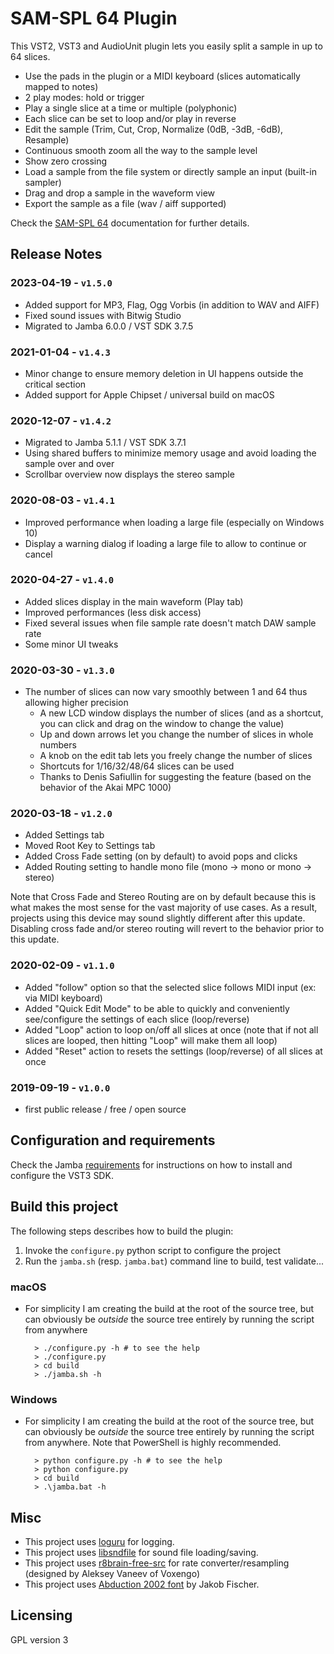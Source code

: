 SAM-SPL 64 Plugin
=================
This VST2, VST3 and AudioUnit plugin lets you easily split a sample in up to 64 slices.

* Use the pads in the plugin or a MIDI keyboard (slices automatically mapped to notes)
* 2 play modes: hold or trigger
* Play a single slice at a time or multiple (polyphonic)
* Each slice can be set to loop and/or play in reverse
* Edit the sample (Trim, Cut, Crop, Normalize (0dB, -3dB, -6dB), Resample)
* Continuous smooth zoom all the way to the sample level
* Show zero crossing
* Load a sample from the file system or directly sample an input (built-in sampler)
* Drag and drop a sample in the waveform view
* Export the sample as a file (wav / aiff supported)

Check the [SAM-SPL 64](https://pongasoft.com/vst/SAM-SPL64.html) documentation for further details.

Release Notes
-------------
### 2023-04-19 - `v1.5.0`
* Added support for MP3, Flag, Ogg Vorbis (in addition to WAV and AIFF)
* Fixed sound issues with Bitwig Studio
* Migrated to Jamba 6.0.0 / VST SDK 3.7.5

### 2021-01-04 - `v1.4.3`
* Minor change to ensure memory deletion in UI happens outside the critical section
* Added support for Apple Chipset / universal build on macOS

### 2020-12-07 - `v1.4.2`
* Migrated to Jamba 5.1.1 / VST SDK 3.7.1
* Using shared buffers to minimize memory usage and avoid loading the sample over and over
* Scrollbar overview now displays the stereo sample

### 2020-08-03 - `v1.4.1`
* Improved performance when loading a large file (especially on Windows 10)
* Display a warning dialog if loading a large file to allow to continue or cancel

### 2020-04-27 - `v1.4.0`
* Added slices display in the main waveform (Play tab)
* Improved performances (less disk access)
* Fixed several issues when file sample rate doesn't match DAW sample rate
* Some minor UI tweaks

### 2020-03-30 - `v1.3.0`
* The number of slices can now vary smoothly between 1 and 64 thus allowing higher precision
  * A new LCD window displays the number of slices (and as a shortcut, you can click and drag on the window to change the value)
  * Up and down arrows let you change the number of slices in whole numbers
  * A knob on the edit tab lets you freely change the number of slices
  * Shortcuts for 1/16/32/48/64 slices can be used
  * Thanks to Denis Safiullin for suggesting the feature (based on the behavior of the Akai MPC 1000)

### 2020-03-18 - `v1.2.0`
* Added Settings tab
* Moved Root Key to Settings tab
* Added Cross Fade setting (on by default) to avoid pops and clicks
* Added Routing setting to handle mono file (mono -> mono or mono -> stereo)

Note that Cross Fade and Stereo Routing are on by default because this is what makes the most sense for the vast majority of use cases. As a result, projects using this device may sound slightly different after this update. Disabling cross fade and/or stereo routing will revert to the behavior prior to this update. 

### 2020-02-09 - `v1.1.0`
* Added "follow" option so that the selected slice follows MIDI input (ex: via MIDI keyboard)
* Added "Quick Edit Mode" to be able to quickly and conveniently see/configure the settings of each slice (loop/reverse)
* Added "Loop" action to loop on/off all slices at once (note that if not all slices are looped, then hitting "Loop" will make them all loop)
* Added "Reset" action to resets the settings (loop/reverse) of all slices at once

### 2019-09-19 - `v1.0.0`
* first public release / free / open source

Configuration and requirements
------------------------------
Check the Jamba [requirements](https://jamba.dev/requirements/) for instructions on how to install and configure the VST3 SDK.

Build this project
------------------

The following steps describes how to build the plugin: 

1. Invoke the `configure.py` python script to configure the project
2. Run the `jamba.sh` (resp. `jamba.bat`) command line to build, test validate...

### macOS

- For simplicity I am creating the build at the root of the source tree, but can obviously be *outside* the source tree entirely by running the script from anywhere

        > ./configure.py -h # to see the help
        > ./configure.py
        > cd build
        > ./jamba.sh -h

### Windows

- For simplicity I am creating the build at the root of the source tree, but can obviously be *outside* the source tree entirely by running the script from anywhere. Note that PowerShell is highly recommended.

        > python configure.py -h # to see the help
        > python configure.py
        > cd build
        > .\jamba.bat -h

Misc
----

- This project uses [loguru](https://github.com/emilk/loguru) for logging.
- This project uses [libsndfile](https://github.com/erikd/libsndfile) for sound file loading/saving.
- This project uses [r8brain-free-src](https://github.com/avaneev/r8brain-free-src) for rate converter/resampling (designed by Aleksey Vaneev of Voxengo)
- This project uses [Abduction 2002 font](https://www.pizzadude.dk) by Jakob Fischer.

Licensing
---------
GPL version 3
